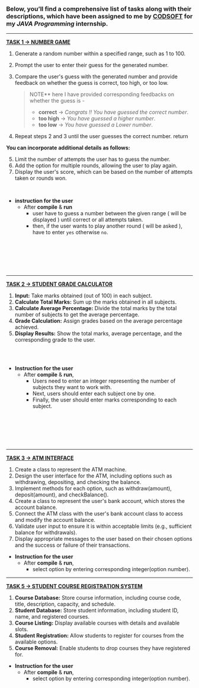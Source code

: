 ### Below, you’ll find a comprehensive list of tasks along with their descriptions, which have been assigned to me by [CODSOFT](https://www.codsoft.in/) for my **_JAVA Programming_** internship.

********************************************************************************************************************************
**[TASK 1 ->  NUMBER GAME](https://github.com/superguine/CODSOFT/blob/main/NumGame.java)**

1. Generate a random number within a specified range, such as 1 to 100.
2. Prompt the user to enter their guess for the generated number.
3. Compare the user's guess with the generated number and provide feedback on whether the guess is correct, too high, or too low.
   >NOTE** here I have provided corresponding feedbacks on whether the guess is -
   >- **correct** -> _Congrats !! You have guessed the correct number_.
   >- **too high** -> _You have guessed a higher number_.
   >- **too low** -> _You have guessed a Lower number_.

4. Repeat steps 2 and 3 until the user guesses the correct number.  return

**You can incorporate additional details as follows:**

5. Limit the number of attempts the user has to guess the number.
6. Add the option for multiple rounds, allowing the user to play again.
7. Display the user's score, which can be based on the number of attempts taken or rounds won.
<pre>

</pre>
- ****instruction for the user****
   - After **compile** & **run**
      - user have to guess a number between the given range ( will be displayed ) until correct or all attempts taken.
      - then, if the user wants to play another round ( will be asked ), have to enter `yes` otherwise `no`.  
<pre>




   
</pre>
*********************************************************************************************************************************************************************************
**[TASK 2 -> STUDENT GRADE CALCULATOR](https://github.com/superguine/CODSOFT/blob/main/GradeCalc.java)**

1. **Input:** Take marks obtained (out of 100) in each subject.
2. **Calculate Total Marks:** Sum up the marks obtained in all subjects.
3. **Calculate Average Percentage:** Divide the total marks by the total number of subjects to get the average percentage.
4. **Grade Calculation:** Assign grades based on the average percentage achieved.
5. **Display Results:** Show the total marks, average percentage, and the corresponding grade to the user.
<pre>


</pre>
- ****Instruction for the user****
   - After **compile** & **run**,
      - Users need to enter an integer representing the number of subjects they want to work with.
      - Next, users should enter each subject one by one.
      - Finally, the user should enter marks corresponding to each subject.
<pre>




   
</pre>
*********************************************************************************************************************************************************************************
**[TASK 3 -> ATM INTERFACE](https://github.com/superguine/CODSOFT/blob/main/atm.java)**

1. Create a class to represent the ATM machine.
2. Design the user interface for the ATM, including options such as withdrawing, depositing, and checking the balance.
3. Implement methods for each option, such as withdraw(amount), deposit(amount), and checkBalance().
4. Create a class to represent the user's bank account, which stores the account balance.
5. Connect the ATM class with the user's bank account class to access and modify the account balance.
6. Validate user input to ensure it is within acceptable limits (e.g., sufficient balance for withdrawals).
7. Display appropriate messages to the user based on their chosen options and the success or failure of their transactions.


- ****Instruction for the user****
   - After **compile** & **run**,
      - select option by entering corresponding integer(option number).




*********************************************************************************************************************************************************************************
**[TASK 5 -> STUDENT COURSE REGISTRATION SYSTEM](https://github.com/superguine/CODSOFT/blob/main/courseReg.java)**     

1. **Course Database:** Store course information, including course code, title, description, capacity, and schedule.
2. **Student Database:** Store student information, including student ID, name, and registered courses.
3. **Course Listing:** Display available courses with details and available slots.
4. **Student Registration:** Allow students to register for courses from the available options.
5. **Course Removal:** Enable students to drop courses they have registered for.


- ****Instruction for the user****
   - After **compile** & **run**,
      - select option by entering corresponding integer(option number).